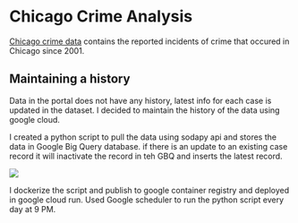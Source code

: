 # Chicago Crime Analysis


[Chicago crime data](https://data.cityofchicago.org/Public-Safety/Crimes-2001-to-Present/ijzp-q8t2) contains the reported incidents of crime that occured in Chicago since 2001.

## Maintaining a history
Data in the portal does not have any history, latest info for each case is updated in the dataset. I decided to maintain the history of the data using google cloud.

I created a python script to pull the data using sodapy api and stores the data in Google Big Query database. if there is an update to an existing case record it will inactivate the record in teh GBQ and inserts the latest record.

![](https://upload.wikimedia.org/wikipedia/commons/3/38/Chicago_montage1.jpg)

I dockerize the script and publish to google container registry and deployed in google cloud run. Used Google scheduler to run the python script every day at 9 PM. 
